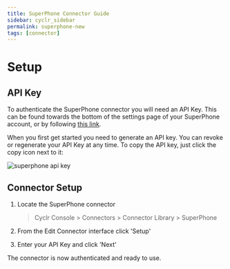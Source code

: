 ```yaml
---
title: SuperPhone Connector Guide
sidebar: cyclr_sidebar
permalink: superphone-new
tags: [connector]
---
```


# Setup

## API Key

To authenticate the SuperPhone connector you will need an API Key. This can be found towards the bottom of the settings page of your SuperPhone account, or by following [this link](https://app.superphone.io/settings/public-api-key).

When you first get started you need to generate an API key. You can revoke or regenerate your API Key at any time. To copy the API key, just click the copy icon next to it:

![superphone api key](./images/superphone_image_1.png)

## Connector Setup

1. Locate the SuperPhone connector

   > Cyclr Console > Connectors > Connector Library > SuperPhone

2. From the Edit Connector interface click 'Setup'

3. Enter your API Key and click 'Next'

The connector is now authenticated and ready to use.
